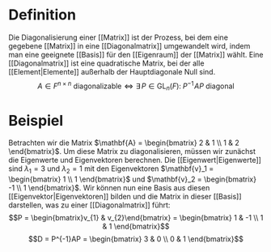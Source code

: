 # Definition
Die Diagonalisierung einer [[Matrix]] ist der Prozess, bei dem eine gegebene [[Matrix]] in eine [[Diagonalmatrix]] umgewandelt wird, indem man eine geeignete [[Basis]] für den [[Eigenraum]] der [[Matrix]] wählt. Eine [[Diagonalmatrix]] ist eine quadratische Matrix, bei der alle [[Element|Elemente]] außerhalb der Hauptdiagonale Null sind.
$${\displaystyle A\in F^{n\times n}{\text{ diagonalizable}}\iff \exists \,P\in \operatorname {GL} _{n}(F):\;P^{-1}\!AP{\text{ diagonal}}}$$

# Beispiel
Betrachten wir die Matrix $\mathbf{A} = \begin{bmatrix} 2 & 1 \\ 1 & 2 \end{bmatrix}$. Um diese Matrix zu diagonalisieren, müssen wir zunächst die Eigenwerte und Eigenvektoren berechnen. Die [[Eigenwert|Eigenwerte]] sind $\lambda_1 = 3$ und $\lambda_2 = 1$ mit den Eigenvektoren $\mathbf{v}_1 = \begin{bmatrix} 1 \\ 1 \end{bmatrix}$ und $\mathbf{v}_2 = \begin{bmatrix} -1 \\ 1 \end{bmatrix}$. Wir können nun eine Basis aus diesen [[Eigenvektor|Eigenvektoren]] bilden und die Matrix in dieser [[Basis]] darstellen, was zu einer [[Diagonalmatrix]] führt:
$$P = \begin{bmatrix}v_{1} & v_{2}\end{bmatrix} =
\begin{bmatrix}
  1 & -1 \\
  1 & 1
\end{bmatrix}$$
$$D = P^{-1}AP =
\begin{bmatrix}
3 & 0 \\ 0 & 1
\end{bmatrix}$$
